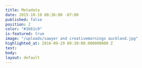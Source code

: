 ```yaml
---
title: Metadata
date: 2015-10-10 08:36:00 -07:00
published: false
position: 2
color: "#1b61c9"
is-featured: true
image: "/uploads/sawyer and creativemornings auckland.jpg"
highlighted_at: 2016-09-29 09:30:00.000000000 Z
test: 
body: 
layout: default
---
```


